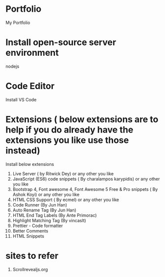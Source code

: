 # Portfolio
My Portfolio

# Install open-source server environment
nodejs

# Code Editor
Install VS Code 

# Extensions ( below extensions are to help if you do already have the extensions you like use those instead)
Install below extensions
1.  Live Server ( by Ritwick Dey) or any other you like
2.  JavaScript (ES6) code snippets ( By charalampos karypidis) or any other you like
3.  Bootstrap 4, Font awesome 4, Font Awesome 5 Free & Pro snippets ( By Ashok Koyi) or any other you like
4.  HTML CSS Support ( By ecmel) or any other you like
5.  Code Runner (By Jun Han)
6.  Auto Rename Tag (By Jun Han)
7.  HTML End Tag Labels (By Ante Primorac)
8.  Highlight Matching Tag (By vincaslt)
9.  Prettier - Code formatter
10. Better Comments
11. HTML Snippets

# sites to refer
1.  Scrollrevealjs.org

